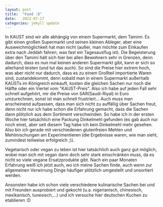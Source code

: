```yaml
---
layout: post
title:  "Food :D"
date:   2022-07-17
categories: jekyll update
---
```


In KAUST sind wir alle abhängig von einem Supermarkt, dem Tamimi. Es gibt einen großen Supermarkt und seinen kleinen Ableger, aber eine Ausweichmöglichkeit hat man nicht (außer, man möchte zum Einkaufen extra nach Jeddah fahren, was fast ein Tagesausflug ist).
Die Begeisterung über den Tamimi hält sich hier bei allen Bewohnern sehr in Grenzen, denn dadurch, dass es nun mal keinen anderen Supermarkt gibt, kann er sich so allerhand leisten (und tut das auch). So sind die Preise hier extrem hoch, was aber nicht nur dadurch, dass es zu einem Großteil importierte Waren sind, zustandekommt, denn sobald man in einem Supermarkt außerhalb KAUSTs im Königreich einkauft, kosten die gleichen Sachen nur noch die Hälfte oder ein Viertel vom "KAUST-Preis".
Also ich habe auf jeden Fall sehr schnell aufgehört, mir die Preise von SAR(Saudi-Riyal) in Euro umzurechnen, sonst ist man schnell frustriert...
Auch muss man anscheinend aufpassen, dass man sich nicht zu auffällig über Sachen freut, denn nicht nur ich habe schon die Erfahrung gemacht, dass die Sachen dann plötzlich aus dem Sortiment verschwinden. So habe ich in der ersten Woche hier tatsächlich eine Packung Dinkelmehl gefunden (es gab auch nur noch eine), aber seit diesem Tag habe ich kein Dinkelmehl mehr gesehen. Also bin ich gerade mit verschiedenen glutenfreien Mehlen und Mehlmischungen am Experimentieren (die Ergebnisse waren, wie man sieht, zumindest teilweise erfolgreich ;)).

Vegetarisch oder vegan zu leben ist hier tatsächlich auch ganz gut möglich, wobei man sich mit vegan dann doch sehr stark einschränken muss, da es nicht so viele vegane Ersatzprodukte gibt. Nach ein paar Monaten Erfahrung weiß ich jetzt auch, wo ich meine Sachen finde, auch wenn zur allgemeinen Verwirrung Dinge häufiger plötzlich umgestellt und unsortiert werden.

Ansonsten habe ich schon viele verschiedene kulinarische Sachen bei und mit Freunden ausprobiert und gekocht (u.a. nigerianisch, chinesisch, mexikanisch, tunesisch,...) und ich versuche hier deutschen Kuchen zu etablieren :D
